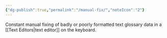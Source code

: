 ```yaml
---
{"dg-publish":true,"permalink":"/manual-fix/","noteIcon":"2"}
---
```


Constant manual fixing of badly or poorly formatted text glossary data in a [[Text Editors\|text editor]] on the keyboard.